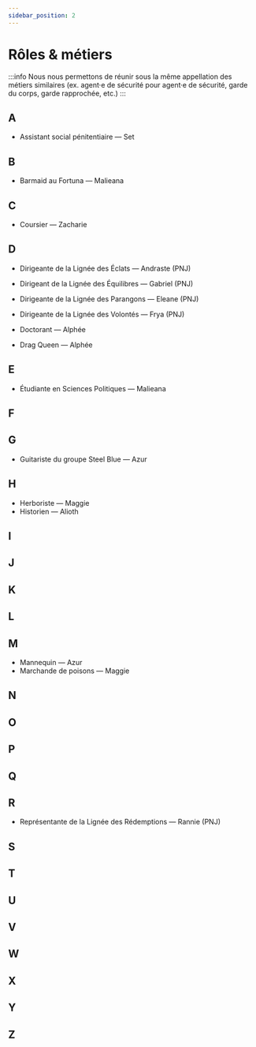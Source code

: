 ```yaml
---
sidebar_position: 2
---
```


# Rôles & métiers
:::info
Nous nous permettons de réunir sous la même appellation des métiers similaires (ex. agent·e de sécurité pour agent·e de sécurité, garde du corps, garde rapprochée, etc.)
:::

## A

- Assistant social pénitentiaire — Set

## B

- Barmaid au Fortuna — Malieana

## C

- Coursier — Zacharie

## D

- Dirigeante de la Lignée des Éclats — Andraste (PNJ)
- Dirigeant de la Lignée des Équilibres — Gabriel (PNJ)
- Dirigeante de la Lignée des Parangons — Eleane (PNJ)
- Dirigeante de la Lignée des Volontés — Frya (PNJ)

- Doctorant — Alphée 
- Drag Queen — Alphée 

## E

- Étudiante en Sciences Politiques — Malieana

## F

## G

- Guitariste du groupe Steel Blue — Azur

## H

- Herboriste — Maggie
- Historien — Alioth

## I

## J

## K

## L

## M

- Mannequin — Azur
- Marchande de poisons — Maggie

## N

## O

## P

## Q

## R

- Représentante de la Lignée des Rédemptions — Rannie (PNJ)

## S

## T

## U

## V

## W

## X

## Y

## Z